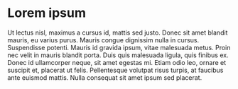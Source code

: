 # Lorem ipsum

Ut lectus nisl, maximus a cursus id, mattis sed justo. Donec sit amet blandit mauris, eu varius purus. 
Mauris congue dignissim nulla in cursus. Suspendisse potenti. 
Mauris id gravida ipsum, vitae malesuada metus. Proin nec velit in mauris blandit porta. 
Duis quis malesuada ligula, quis finibus ex. Donec id ullamcorper neque, sit amet egestas mi. 
Etiam odio leo, ornare et suscipit et, placerat ut felis. Pellentesque volutpat risus turpis, at faucibus ante euismod mattis. 
Nulla consequat sit amet ipsum sed placerat.
